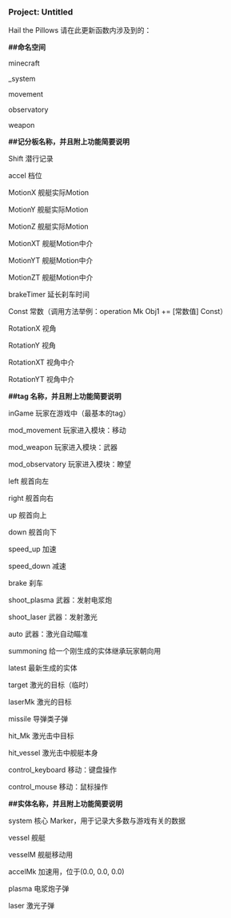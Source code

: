 ### Project: Untitled
Hail the Pillows
请在此更新函数内涉及到的：

**##命名空间**

minecraft

_system

movement

observatory

weapon


**##记分板名称，并且附上功能简要说明**

Shift 潜行记录

accel 档位

MotionX 舰艇实际Motion

MotionY 舰艇实际Motion

MotionZ 舰艇实际Motion

MotionXT 舰艇Motion中介

MotionYT 舰艇Motion中介

MotionZT 舰艇Motion中介

brakeTimer 延长刹车时间

Const 常数（调用方法举例：operation Mk Obj1 += [常数值] Const）

RotationX 视角

RotationY 视角

RotationXT 视角中介

RotationYT 视角中介


**##tag 名称，并且附上功能简要说明**

inGame 玩家在游戏中（最基本的tag）

mod_movement 玩家进入模块：移动

mod_weapon 玩家进入模块：武器

mod_observatory 玩家进入模块：瞭望

left 舰首向左

right 舰首向右

up 舰首向上

down 舰首向下

speed_up 加速

speed_down 减速

brake 刹车

shoot_plasma 武器：发射电浆炮

shoot_laser 武器：发射激光

auto 武器：激光自动瞄准

summoning 给一个刚生成的实体继承玩家朝向用

latest 最新生成的实体

target 激光的目标（临时）

laserMk 激光的目标

missile 导弹类子弹

hit_Mk 激光击中目标

hit_vessel 激光击中舰艇本身

control_keyboard 移动：键盘操作

control_mouse 移动：鼠标操作

**##实体名称，并且附上功能简要说明**

system 核心 Marker，用于记录大多数与游戏有关的数据

vessel 舰艇

vesselM 舰艇移动用

accelMk 加速用，位于(0.0, 0.0, 0.0)

plasma 电浆炮子弹

laser 激光子弹

